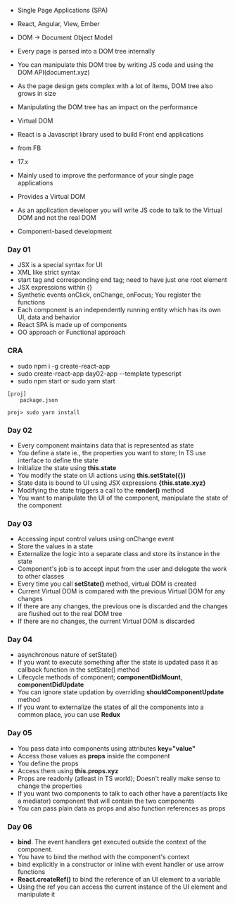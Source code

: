 * Single Page Applications (SPA)
* React, Angular, View, Ember
* DOM -> Document Object Model
* Every page is parsed into a DOM tree internally
* You can manipulate this DOM tree by writing JS code and using the DOM API(document.xyz)

* As the page design gets complex with a lot of items, DOM tree also grows in size
* Manipulating the DOM tree has an impact on the performance

* Virtual DOM

* React is a Javascript library used to build Front end applications
* from FB
* 17.x
* Mainly used to improve the performance of your single page applications
* Provides a Virtual DOM
* As an application developer you will write JS code to talk to the Virtual DOM and not the real DOM
* Component-based development

### Day 01

* JSX is a special syntax for UI
* XML like strict syntax
* start tag and corresponding end tag; need to have just one root element
* JSX expressions within {}
* Synthetic events onClick, onChange, onFocus; You register the functions
* Each component is an independently running entity which has its own UI, data and behavior
* React SPA is made up of components
* OO approach or Functional approach

### CRA

* sudo npm i -g create-react-app
* sudo create-react-app day02-app --template typescript
* sudo npm start or sudo yarn start

```
[proj]
    package.json

proj> sudo yarn install    
```

### Day 02

* Every component maintains data that is represented as state
* You define a state ie., the properties you want to store; In TS use interface to define the state
* Initialize the state using __this.state__
* You modify the state on UI actions using __this.setState({})__
* State data is bound to UI using JSX expressions __{this.state.xyz}__
* Modifying the state triggers a call to the __render()__ method
* You want to manipulate the UI of the component, manipulate the state of the component


### Day 03

* Accessing input control values using onChange event
* Store the values in a state
* Externalize the logic into a separate class and store its instance in the state
* Component's job is to accept input from the user and delegate the work to other classes
* Every time you call __setState()__ method, virtual DOM is created
* Current Virtual DOM is compared with the previous Virtual DOM for any changes
* If there are any changes, the previous one is discarded and the changes are flushed out to the real DOM tree
* If there are no changes, the current Virtual DOM is discarded

### Day 04

* asynchronous nature of setState()
* If you want to execute something after the state is updated pass it as callback function in the setState() method
* Lifecycle methods of component; __componentDidMount__, __componentDidUpdate__
* You can ignore state updation by overriding __shouldComponentUpdate__ method
* If you want to externalize the states of all the components into a common place, you can use __Redux__

### Day 05
* You pass data into components using attributes __key="value"__
* Access those values as __props__ inside the component
* You define the props
* Access them using __this.props.xyz__
* Props are readonly (atleast in TS world); Doesn't really make sense to change the properties
* If you want two components to talk to each other have a parent(acts like a mediator) component that will contain the two components
* You can pass plain data as props and also function references as props


### Day 06

* __bind__. The event handlers get executed outside the context of the component. 
* You have to bind the method with the component's context
* bind explicitly in a constructor or inline with event handler or use arrow functions
* __React.createRef()__ to bind the reference of an UI element to a variable
* Using the ref you can access the current instance of the UI element and manipulate it
